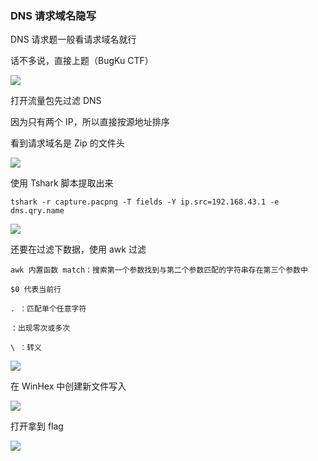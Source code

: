 ### DNS 请求域名隐写

DNS 请求题一般看请求域名就行

话不多说，直接上题（BugKu CTF）

![](https://pic1.imgdb.cn/item/677ff285d0e0a243d4f2d387.jpg)

打开流量包先过滤 DNS

因为只有两个 IP，所以直接按源地址排序

看到请求域名是 Zip 的文件头

![](https://pic1.imgdb.cn/item/677ff2a4d0e0a243d4f2d391.jpg)

使用 Tshark 脚本提取出来

```shell
tshark -r capture.pacpng -T fields -Y ip.src=192.168.43.1 -e dns.qry.name
```

![](https://pic1.imgdb.cn/item/67809b5bd0e0a243d4f2ead3.jpg)

还要在过滤下数据，使用 awk 过滤

```
awk 内置函数 match：搜索第一个参数找到与第二个参数匹配的字符串存在第三个参数中

$0 代表当前行

. ：匹配单个任意字符

：出现零次或多次

\ ：转义
```

![](https://pic1.imgdb.cn/item/67809de6d0e0a243d4f2ec21.jpg)

在 WinHex 中创建新文件写入

![](https://pic1.imgdb.cn/item/67809e60d0e0a243d4f2ec57.jpg)

打开拿到 flag

![](https://pic1.imgdb.cn/item/67809e75d0e0a243d4f2ec69.jpg)